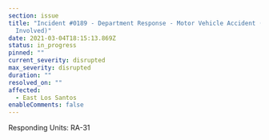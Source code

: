 ```yaml
---
section: issue
title: "Incident #0189 - Department Response - Motor Vehicle Accident (Officer
  Involved)"
date: 2021-03-04T18:15:13.869Z
status: in_progress
pinned: ""
current_severity: disrupted
max_severity: disrupted
duration: ""
resolved_on: ""
affected:
  - East Los Santos
enableComments: false
---
```

Responding Units: RA-31